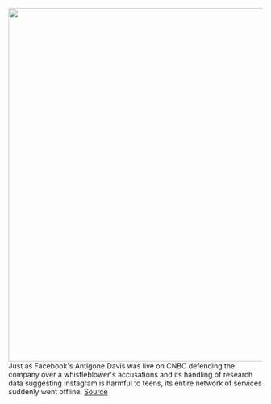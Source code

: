 <img src='https://cdn.vox-cdn.com/thumbor/uWOFsFPcrCiFqH97pH6SW2BSva8=/0x0:2040x1360/1200x800/filters:focal(857x517:1183x843)/cdn.vox-cdn.com/uploads/chorus_image/image/69948695/acastro_180720_1777_facebook_0001.0.jpg' width='700px' /><br/>
Just as Facebook's Antigone Davis was live on CNBC defending the company over a whistleblower's accusations and its handling of research data suggesting Instagram is harmful to teens, its entire network of services suddenly went offline.
<a href='https://www.theverge.com/2021/10/4/22708989/instagram-facebook-outage-messenger-whatsapp-error'> Source <a/>
